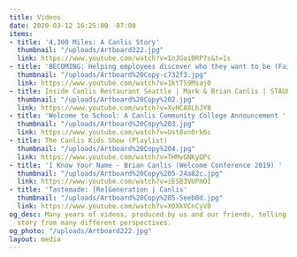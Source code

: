 ```yaml
---
title: Videos
date: 2020-03-12 16:25:00 -07:00
items:
- title: '4,300 Miles: A Canlis Story'
  thumbnail: "/uploads/Artboard222.jpg"
  link: https://www.youtube.com/watch?v=InJGai0RP7s&t=1s
- title: 'BECOMING: Helping employees discover who they want to be (Faith & Co)'
  thumbnail: "/uploads/Artboard%20Copy-c732f3.jpg"
  link: https://www.youtube.com/watch?v=1ktTS9Msaj0
- title: Inside Canlis Restaurant Seattle | Mark & Brian Canlis | STAUB
  thumbnail: "/uploads/Artboard%20Copy%202.jpg"
  link: https://www.youtube.com/watch?v=XvHCA8LbJY8
- title: 'Welcome to School: A Canlis Community College Announcement '
  thumbnail: "/uploads/Artboard%20Copy%203.jpg"
  link: https://www.youtube.com/watch?v=Ust8onOrk6c
- title: The Canlis Kids Show (Playlist)
  thumbnail: "/uploads/Artboard%20Copy%204.jpg"
  link: https://www.youtube.com/watch?v=THMvGNKyQPc
- title: 'I Know Your Name - Brian Canlis (Welcome Conference 2019) '
  thumbnail: "/uploads/Artboard%20Copy%205-24a82c.jpg"
  link: https://www.youtube.com/watch?v=iESB3VUPmOI
- title: 'Tastemade: [Re]Generation | Canlis'
  thumbnail: "/uploads/Artboard%20Copy%205-5eeb0d.jpg"
  link: https://www.youtube.com/watch?v=X0XkVCnCyV0
og_desc: Many years of videos, produced by us and our friends, telling the Canlis
  story from many different perspectives.
og_photo: "/uploads/Artboard222.jpg"
layout: media
---
```


